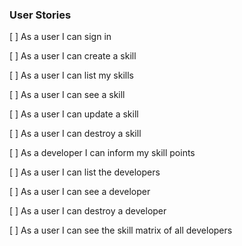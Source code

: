 ### User Stories

[ ] As a user I can sign in

[ ] As a user I can create a skill

[ ] As a user I can list my skills

[ ] As a user I can see a skill

[ ] As a user I can update a skill

[ ] As a user I can destroy a skill

[ ] As a developer I can inform my skill points

[ ] As a user I can list the developers

[ ] As a user I can see a developer

[ ] As a user I can destroy a developer

[ ] As a user I can see the skill matrix of all developers
